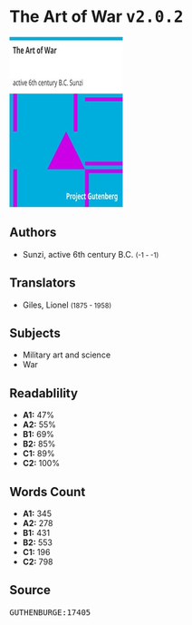 # The Art of War <kbd>v2.0.2</kbd>

![](./cover.medium.jpg "")

## Authors


 - Sunzi, active 6th century B.C. <small>(-1 - -1)</small>

## Translators


 - Giles, Lionel <small>(1875 - 1958)</small>

## Subjects


 - Military art and science
 - War

## Readablility


 - **A1:** 47%
 - **A2:** 55%
 - **B1:** 69%
 - **B2:** 85%
 - **C1:** 89%
 - **C2:** 100%

## Words Count


 - **A1:** 345
 - **A2:** 278
 - **B1:** 431
 - **B2:** 553
 - **C1:** 196
 - **C2:** 798

## Source


<kbd>GUTHENBURGE:17405</kbd>
